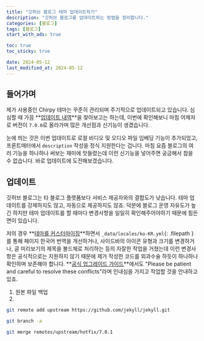```yaml
---
title: "깃허브 블로그 테마 업데이트하기"
description: "깃허브 블로그를 업데이트하는 방법을 정리합니다."
categories: [블로그]
tags: [블로그]
start_with_ads: true

toc: true
toc_sticky: true

date: 2024-05-12
last_modified_at: 2024-05-12
---
```


## **들어가며**

제가 사용중인 Chirpy 테마는 꾸준히 관리되며 주기적으로 업데이트되고 있습니다. 심심할 때 가끔 **[업데이트 내역](https://github.com/cotes2020/jekyll-theme-chirpy/blob/master/docs/CHANGELOG.md)**을 찾아보고는 하는데, 이번에 확인해보니 마침 어제자로 버전이 `7.0.0`로 올라가며 많은 개선점과 신기능이 생겼습니다.

눈에 띄는 것은 이번 업데이트로 로컬 비디오 및 오디오 파일 임베딩 기능이 추가되었고, 프론트매터에서 `description` 작성을 정식 지원한다는 겁니다. 마침 요즘 블로그의 여러 기능을 하나하나 써보는 재미에 맛들렸는데 이런 신기능을 넣어주면 궁금해서 참을 수 없습니다. 바로 업데이트에 도전해보겠습니다.

## **업데이트**

깃허브 블로그는 타 블로그 플랫폼보다 서비스 제공자와의 결합도가 낮습니다. 테마 업데이트를 강제하지도 않고, 자동으로 제공하지도 않죠. 덕분에 블로그 운영 자유도가 높긴 하지만 테마 업데이트를 할 때마다 변경사항을 일일히 확인해주어야하기 때문에 힘든 면이 있습니다.

저의 경우 **[테마를 커스터마이징](https://hynrng.github.io/posts/first-blog-customization/)**하면서 `_data/locales/ko-KR.yml`{: .filepath }를 통해 페이지 한국어 번역을 개선하거나, 사이드바의 아이콘 유형과 크기를 변경하거나, 글 미리보기의 제목을 볼드체로 처리하는 등의 자잘한 작업을 거쳤는데 이런 변경사항은 공식적으로는 지원하지 않기 때문에 제가 작성한 코드를 외과수술 하듯이 하나하나 확인하며 보존해야 합니다. **[공식 업그레이드 가이드](https://github.com/cotes2020/jekyll-theme-chirpy/wiki/Upgrade-Guide)**에서도 "Please be patient and careful to resolve these conflicts"라며 인내심을 가지고 작업할 것을 안내하고 있죠.

1. 원본 파일 백업
2. 

```bash
git remote add upstream https://github.com/jekyll/jekyll.git
```

```bash
git branch -a
```

```bash
git merge remotes/upstream/hotfix/7.0.1
```